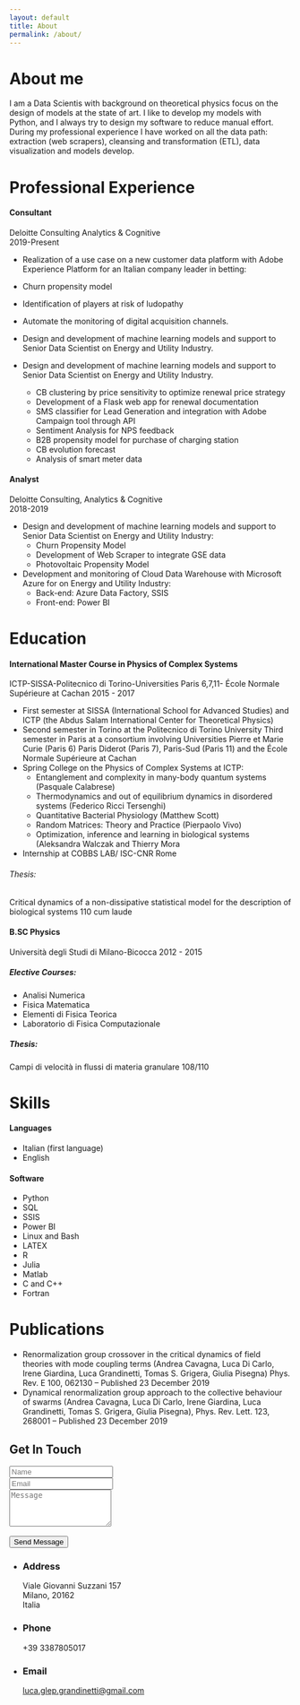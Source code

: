 ```yaml
---
layout: default
title: About
permalink: /about/
---
```


# About me

I am a Data Scientis with  background on theoretical physics focus on the design of models at the state of art. I like to develop my models with Python, and I always try to design my software to reduce manual effort. During my professional experience I have worked on all the data path: extraction (web scrapers), cleansing and transformation (ETL), data visualization and models develop.


# Professional Experience

#### Consultant
Deloitte Consulting  Analytics & Cognitive <br>
 2019-Present
 * Realization of a use case on a new customer data platform with Adobe Experience Platform for an Italian company leader in betting:
  * Churn propensity model
  * Identification of players at risk of ludopathy
  * Automate the monitoring of digital acquisition channels.

* Design and development of  machine learning models and support to Senior Data Scientist on Energy and Utility Industry.


* Design and development of  machine learning models and support to Senior Data Scientist on Energy and Utility Industry.
  * CB clustering by price sensitivity to optimize renewal price strategy
  * Development of a Flask web app for renewal documentation  
  * SMS classifier for Lead Generation and integration with Adobe Campaign tool through API
  * Sentiment Analysis for NPS feedback  
  * B2B propensity model for purchase of charging station
  * CB evolution forecast
  * Analysis of smart meter data

#### Analyst
Deloitte Consulting,  Analytics & Cognitive <br>
  2018-2019

* Design and development of  machine learning models and support to Senior Data Scientist on  Energy and Utility Industry:
  * Churn Propensity Model
  * Development of Web Scraper to integrate GSE data
  * Photovoltaic Propensity Model
* Development and monitoring of Cloud Data Warehouse with Microsoft Azure  for on  Energy and Utility Industry:
  * Back-end: Azure Data Factory, SSIS
  * Front-end: Power BI


# Education

#### International Master Course in Physics of Complex Systems
ICTP-SISSA-Politecnico di Torino-Universities Paris 6,7,11- École Normale Supérieure at Cachan
2015 - 2017

* First semester at SISSA (International School for Advanced Studies) and ICTP (the Abdus Salam International Center for Theoretical Physics)
* Second semester  in Torino at the Politecnico di Torino University
Third semester in Paris at a consortium involving Universities Pierre et Marie Curie (Paris 6) Paris Diderot (Paris 7), Paris-Sud (Paris 11) and the École Normale Supérieure at Cachan
* Spring College on the Physics of Complex Systems at ICTP:
  * Entanglement and complexity in many-body quantum systems (Pasquale Calabrese)
  * Thermodynamics and out of equilibrium dynamics in disordered systems (Federico Ricci Tersenghi)
  * Quantitative Bacterial Physiology (Matthew Scott)
  * Random Matrices: Theory and Practice (Pierpaolo Vivo)
  * Optimization, inference and learning in biological systems (Aleksandra Walczak and Thierry Mora
* Internship at COBBS LAB/ ISC-CNR Rome

###### Thesis:
Critical dynamics of a non-dissipative statistical model for the description of biological systems 110 cum laude

#### B.SC Physics
Università degli Studi di Milano-Bicocca 2012 - 2015

##### Elective Courses:
* Analisi Numerica
* Fisica Matematica
* Elementi di Fisica Teorica
* Laboratorio di Fisica Computazionale
##### Thesis:
Campi di velocità in flussi di materia granulare 108/110

# Skills
#### Languages
* Italian (first language)
* English

#### Software
* Python
* SQL
* SSIS
* Power BI
* Linux and Bash
* LATEX
* R
* Julia
* Matlab
* C and C++
* Fortran

# Publications

* Renormalization group crossover in the critical dynamics of field theories with mode coupling terms (Andrea Cavagna, Luca Di Carlo, Irene Giardina, Luca Grandinetti, Tomas S. Grigera, Giulia Pisegna) Phys. Rev. E 100, 062130 – Published 23 December 2019
* Dynamical renormalization group approach to the collective behaviour of swarms  (Andrea Cavagna, Luca Di Carlo, Irene Giardina, Luca Grandinetti, Tomas S. Grigera, Giulia Pisegna), Phys. Rev. Lett. 123, 268001 – Published 23 December 2019

<section id="three">
  <h2>Get In Touch</h2>
  <div class="row">
    <div class="col-8 col-12-small">
      <form method="post" action="mailto:luca.glep.grandinetti@gmail.com">
        <div class="row gtr-uniform gtr-50">
          <div class="col-6 col-12-xsmall"><input type="text" name="name" id="name" placeholder="Name" /></div>
          <div class="col-6 col-12-xsmall"><input type="email" name="email" id="email" placeholder="Email" /></div>
          <div class="col-12"><textarea name="message" id="message" placeholder="Message" rows="4"></textarea></div>
        </div>
        <br>
        <input type="submit" value="Send Message" />
      </form>
    </div>
    <div class="col-4 col-12-small">
      <ul class="labeled-icons">
        <li>
          <h3 class="icon solid fa-home"><span class="label">Address</span></h3>
        Viale Giovanni Suzzani 157<br />
          Milano, 20162<br />
          Italia
        </li>
        <li>
          <h3 class="icon solid fa-mobile-alt"><span class="label">Phone</span></h3>
          +39 3387805017
        </li>
        <li>
          <h3 class="icon solid fa-envelope"><span class="label">Email</span></h3>
          <a href="mailto:luca.glep.grandinetti@gmail.com">luca.glep.grandinetti@gmail.com</a>
        </li>
      </ul>
    </div>
  </div>
</section>
